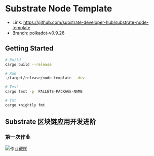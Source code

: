 # Substrate Node Template

- Link: https://github.com/substrate-developer-hub/substrate-node-template <br/>
- Branch: polkadot-v0.9.26

## Getting Started

```bash
# Build
cargo build --release

# Run
./target/release/node-template --dev

# Test
cargo test -p  PALLETS-PACKAGE-NAME

# fmt
cargo +nightly fmt
```

## Substrate 区块链应用开发进阶

### 第一次作业

![作业截图](https://p.qlogo.cn/qqmail_head/ajNVdqHZLLCQSzO5aV1OLkcQeaG9hOL4T3lzEY5u5nv6CBV2rOX8Ky14B33clClkl060Uckjoia8/0)
